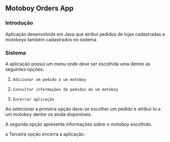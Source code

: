 ## Motoboy Orders App

### Introdução

Aplicação desenvolvida em Java que atribui pedidos de lojas cadastradas a motoboys também cadastrados no sistema.

### Sistema

A aplicação possui um menu onde deve ser escolhida uma dentre as seguintes opções:

1. ```
   Adicionar um pedido a um motoboy
   ```

2. ```
   Consultar informações de pedidos de um motoboy
   ```

3. ```
   Encerrar aplicação
   ```

Ao selecionar a primeira opção deve-se escolher um pedido e atribuí-lo a um motoboy dentre os ainda disponíveis.

A segunda opção apresenta informações sobre o motoboy escolhido.

a Terceira opção encerra a aplicação.